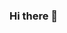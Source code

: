 ### Hi there 👋

<!--
**noblewilliams/noblewilliams** is a ✨ _special_ ✨ repository because its `README.md` (this file) appears on your GitHub profile.


- 🔭 I’m currently working on something confidential 
- 🌱 I’m currently learning ReactJS
- 🤔 I’m looking for work
- 📫 How to reach me: noblewill2012@icloud.com

<br>
<img src='https://github-readme-stats.vercel.app/api?username=noblewilliams&count_private=true&show_icons=true&theme=dark&hide=contribs,issues'>
<br>
